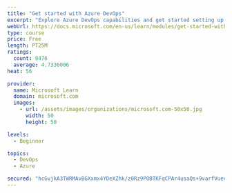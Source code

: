 ```yaml
---
title: "Get started with Azure DevOps"
excerpt: "Explore Azure DevOps capabilities and get started setting up your own organization knowing what separates elite performers from low performers."
webUrl: https://docs.microsoft.com/en-us/learn/modules/get-started-with-devops/
type: course
price: Free
length: PT25M
ratings:
  count: 8476
  average: 4.7336006
heat: 56

provider:
  name: Microsoft Learn
  domain: microsoft.com
  images:
    - url: /assets/images/organizations/microsoft.com-50x50.jpg
      width: 50
      height: 50

levels:
  - Beginner

topics:
  - DevOps
  - Azure

secured: "hcGvjkA3TWRMAvBGXxmx4YDeXZhk/z0Rz9POBTKFqCPAr4usaQs+9varfVuec9i1O15CExRvkmErzsMEirHIeBXyJyC3LnIRvxlRb/Ee0Bo+SbqAn4dIvnCSLl1BNcE5cPj6btiZwRVzlL2k1DuaiBoN+qrRGLslJziPIPWfPU8ZKR/6vAq2+Da2dGHxfklgwn77viKdvqxavDlGkCmz3AebQ6rfBoPQa1llLyqTEQw8jzh9QYYHYDwGc9amyy8yKovklIDB4TUyOnaacQ2X4i+X7YlWCPxpuZUt66Zr3lLxdmwl62JW51hwPupsVmklZVloXGgAbQaUNeUzREOidYMM19b+nGzhM+sMfTdg1phN3ctNa5i+DeYVS5Ih5/7TPeSuppoiyswj/I6tpsCRMKL39CoMRPrWNOupcpPoJik=;0GPaEXv8NzbVmB6vQY4e+w=="
---
```


